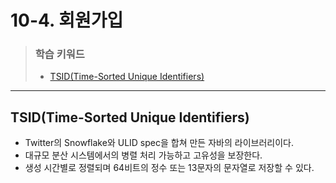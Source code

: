 # 10-4. 회원가입

> ### 학습 키워드
>
> * [TSID(Time-Sorted Unique Identifiers)](10-4..md#tsid-time-sorted-unique-identifiers)

***

## TSID(Time-Sorted Unique Identifiers)

* Twitter의 Snowflake와 ULID spec을 합쳐 만든 자바의 라이브러리이다.
* 대규모 분산 시스템에서의 병렬 처리 가능하고 고유성을 보장한다.
* 생성 시간별로 정렬되며 64비트의 정수 또는 13문자의 문자열로 저장할 수 있다.
